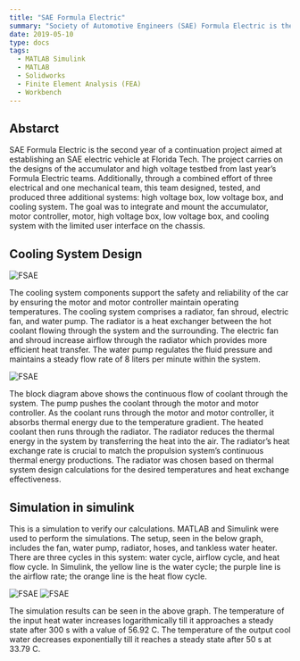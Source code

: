 ```yaml
---
title: "SAE Formula Electric"
summary: "Society of Automotive Engineers (SAE) Formula Electric is the second year of a continuation project aimed at establishing an SAE electric vehicle at Florida Tech. The project carries on the designs of the accumulator and high voltage testbed from last year’s Formula Electric teams. Additionally, through a combined effort of three electrical and one mechanical team, this team designed, tested, and produced three additional systems: high voltage box, low voltage box, and cooling system. The goal was to integrate and mount the accumulator, motor controller, motor, high voltage box, low voltage box, and cooling system with the limited user interface on the chassis."
date: 2019-05-10
type: docs
tags:
  - MATLAB Simulink
  - MATLAB
  - Solidworks
  - Finite Element Analysis (FEA)
  - Workbench
---
```


## Abstarct

SAE Formula Electric is the second year of a continuation project aimed at establishing an SAE electric vehicle at Florida Tech. The project carries on the designs of the accumulator and high voltage testbed from last year’s Formula Electric teams. Additionally, through a combined effort of three electrical and one mechanical team, this team designed, tested, and produced three additional systems: high voltage box, low voltage box, and cooling system. The goal was to integrate and mount the accumulator, motor controller, motor, high voltage box, low voltage box, and cooling system with the limited user interface on the chassis.

## Cooling System Design

![FSAE](FEA1.png "CAD of the cooling system")

The cooling system components support the safety and reliability of the car by ensuring the motor and motor controller maintain operating temperatures. The cooling system comprises a radiator, fan shroud, electric fan, and water pump. The radiator is a heat exchanger between the hot coolant flowing through the system and the surrounding. The electric fan and shroud increase airflow through the radiator which provides more efficient heat transfer. The water pump regulates the fluid pressure and maintains a steady flow rate of 8 liters per minute within the system.

![FSAE](FEA2.png "Block Diagram of the cooling system")

The block diagram above shows the continuous flow of coolant through the system. The pump pushes the coolant through the motor and motor controller. As the coolant runs through the motor and motor controller, it absorbs thermal energy due to the temperature gradient. The heated coolant then runs through the radiator. The radiator reduces the thermal energy in the system by transferring the heat into the air. The radiator’s heat exchange rate is crucial to match the propulsion system’s continuous thermal energy productions. The radiator was chosen based on thermal system design calculations for the desired temperatures and heat exchange effectiveness.

## Simulation in simulink

This is a simulation to verify our calculations. MATLAB and Simulink were used to perform the simulations. The setup, seen in the below graph, includes the fan, water pump, radiator, hoses, and tankless water heater. There are three cycles in this system: water cycle, airflow cycle, and heat flow cycle. In Simulink, the yellow line is the water cycle; the purple line is the airflow rate; the orange line is the heat flow cycle. 

![FSAE](FEA3.png "Result")
![FSAE](FEA4.png "Result")

The simulation results can be seen in the above graph. The temperature of the input heat water increases logarithmically till it approaches a steady state after 300 s with a value of 56.92 C. The temperature of the output cool water decreases exponentially till it reaches a steady state after 50 s at 33.79 C.